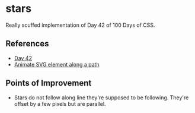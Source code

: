stars
========
Really scuffed implementation of Day 42 of 100 Days of CSS.

## References
- [Day 42](https://codepen.io/roydigerhund/pen/dMNrxP)
- [Animate SVG element along a path](https://codepen.io/chris-creditdesign/pen/blJty)

## Points of Improvement
- Stars do not follow along line they're supposed to be following. They're offset by a few pixels but are parallel.